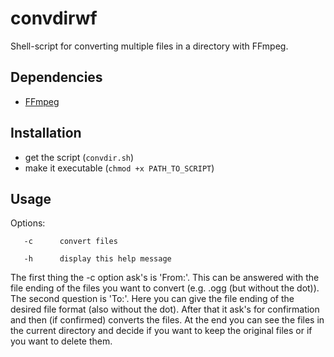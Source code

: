 # convdirwf

Shell-script for converting multiple files in a directory with FFmpeg.

## Dependencies

+ [FFmpeg](https://ffmpeg.org/)

## Installation

+ get the script (`convdir.sh`)
+ make it executable (`chmod +x PATH_TO_SCRIPT`)

## Usage

Options:
       
       -c      convert files
        
       -h      display this help message

The first thing the -c option ask's is 'From:'. This can be answered with the file ending of the files you want to convert (e.g. .ogg (but without the dot)). The second question is 'To:'. Here you can give the file ending of the desired file format (also without the dot). After that it ask's for confirmation and then (if confirmed) converts the files. At the end you can see the files in the current directory and decide if you want to keep the original files or if you want to delete them.
